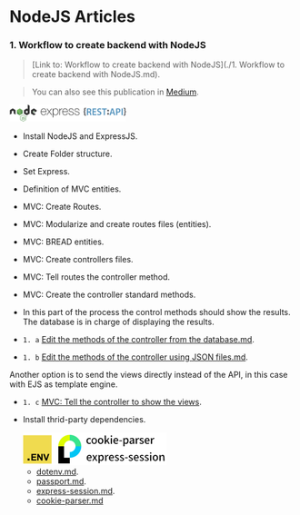 # NodeJS Articles

### 1. Workflow to create backend with NodeJS

> [Link to: Workflow to create backend with NodeJS](./1. Workflow to create backend with NodeJS.md).

> You can also see this publication in [Medium](https://jpdevm.medium.com/workflow-to-create-backend-with-nodejs-b2ec0efd78d0).

<img src="./Images_docs/1. Workflow to create backend with NodeJS/frameworks_logos.png" alt="frameworks_logos" style="zoom:20%;" />

- Install NodeJS and ExpressJS.

- Create Folder structure.

- Set Express.

- Definition of MVC entities.

- MVC: Create Routes.

- MVC: Modularize and create routes files (entities).

- MVC: BREAD entities.

- MVC: Create controllers files.

- MVC: Tell routes the controller method.

- MVC: Create the controller standard methods.

- In this part of the process the control methods should show the results. The database is in charge of displaying the results.

- `1. a` [Edit the methods of the controller from the database.md](./1.%20a.%20Edit%20the%20methods%20of%20the%20controller%20from%20the%20database.md).

- `1. b` [Edit the methods of the controller using JSON files.md](./1.%20b.%20Edit%20the%20methods%20of%20the%20controller%20using%20JSON%20files.md).

Another option is to send the views directly instead of the API, in this case with EJS as template engine.

- `1. c` [MVC: Tell the controller to show the views](./1.%20c.%20MVC%20Tell%20the%20controller%20to%20show%20the%20Views.md).

- Install thrid-party dependencies.

  <img src="Images_docs/1. Workflow to create backend with NodeJS/Thrid-party-dependencies-logos.png" alt="Thrid-party-dependencies-logos" style="zoom:25%;" />

  - [dotenv.md](./dotenv.md).
  - [passport.md](./passport.md).
  - [express-session.md](./express-session).
  - [cookie-parser.md](./cookie-parser.md)

